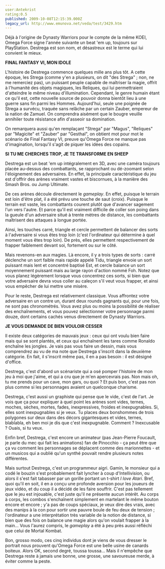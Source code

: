 ```yaml
---
user:Antekrist
rating:0.5
published: 2009-10-08T12:15:39.000Z
legacy_url: http://www.emunova.net/veda/test/3429.htm
---
```

Déjà à l'origine de Dynasty Warriors pour le compte de la même KOEI, Omega Force signe l'année suivante un beat 'em up, toujours sur PlayStation. Destrega est son nom, et désastreux est le terme qui lui convient le mieux.  

  

**FINAL FANTASY VI, MON IDOLE**  

L'histoire de Destrega commence quelques mille ans plus tôt. A cette époque, les Strega (comme y'en a plusieurs, on dit "des Strega" ; non, ne me remerciez pas), un puissant peuple capable de maîtriser la magie, offrit à l'humanité des objets magiques, les Reliques, qui lui permettraient d'atteindre le même niveau d'illumination. Cependant, le genre humain étant ce qu'il est, cette nouvelle source de pouvoir donna bientôt lieu à une guerre sans fin parmi les Hommes. Aujourd'hui, seule une poignée de Strega a survécu, traquée sans relâche par un certain Zauber, empereur de la nation de Zamuel. On comprendra aisément que le bougre veuille annihiler toute résistance afin d'asseoir sa domination.  

On remarquera aussi qu'en remplaçant "Strega" par "Magus", "Reliques" par "Magicite" et "Zauber" par "Gesthal", on obtient mot pour mot le scénario de Final Fantasy VI, preuve qu'Omega Force ne manque pas d'imagination, lorsqu'il s'agit de piquer les idées des copains.  

  

**SI TU ME CHERCHES TROP, JE TE TRANSFORME EN SHEEP**  

Destrega est un beat 'em up intégralement en 3D, avec une caméra toujours placée au-dessus des combattants, se rapprochant ou dé-zoomant selon l'éloignement des adversaires. En effet, la principale caractéristique du jeu est d'offrir des arènes vraiment vastes et biscornues, à la manière des Smash Bros. ou Jump Ultimate.  

De ces arènes découle directement le _gameplay_. En effet, puisque le terrain est loin d'être plat, il a été prévu une touche de saut (croix). Puisque le terrain est vaste, les combattants courent plutôt que d'avancer sagement l'un vers l'autre. Et parce qu'il est vraiment difficile de coller son poing dans la gueule d'un adversaire situé à trente mètres de distance, les combattants maîtrisent des attaques à longue portée.  

Ainsi, les touches carré, triangle et cercle permettent de balancer des sorts à l'adversaire si vous êtes trop loin (c'est l'ordinateur qui détermine à quel moment vous êtes trop loin). De près, elles permettent respectivement de frapper faiblement devant soi, fortement ou sur le côté.  

Mais revenons-en aux magies. Là encore, il y a trois types de sorts : carré déclenche un sort faible mais rapide appelé Tidu, triangle envoie un sort puissant mais lent et concentré baptisé Est, et cercle balance un sort moyennement puissant mais au large rayon d'action nommé Foh. Notez que vous planez légèrement lorsque vous concentrez ces sorts, si bien que votre adversaire devra vous coller au caleçon s'il veut vous frapper, et ainsi vous empêcher de lui mettre une misère.  

Pour le reste, Destrega est relativement classique. Vous affrontez votre adversaire en un contre un, durant deux rounds gagnants qui, pour une fois, ne sont pas chronométrés. Vous avez plus ou moins la possibilité de réaliser des enchaînements, et vous pouvez sélectionner votre personnage parmi douze, dont certains cachés venus directement de Dynasty Warriors.  

  

**JE VOUS DEMANDE DE BIEN VOULOIR CESSER**  

Il existe deux catégories de mauvais jeux : ceux qui ont voulu bien faire mais qui se sont plantés, et ceux qui enchaînent les tares comme Ronaldo enchaîne les jongles. Je vais pas vous faire un dessin, mais vous comprendrez au vu de ma note que Destrega s'inscrit dans la deuxième catégorie. En fait, il s'inscrit même pas, il en a pas besoin : il est désigné d'office.  

Destrega, c'est d'abord un scénariste qui a osé pomper l'histoire de mon jeu à moi que j'aime, et qui a cru que je m'en apercevrais pas. Non mais oh, tu me prends pour un cave, mon gars, ou quoi ? Et puis bon, c'est pas non plus comme si les personnages avaient un quelconque charisme.  

Destrega, c'est aussi un graphiste qui pense que le vide, c'est de l'art. Je vois que ça pour expliquer à quel point les arènes sont vides, ternes, moches, sèches, mortes, fades, inexpressives, froides et inexpugnables. Si, elles sont inexpugnables si je veux. Tu places deux bonshommes de trois polygones sur deux dans des décors gigantesques et vides, ternes, blablabla, eh ben moi je dis que c'est inexpugnable. Comment ? Inexcusable ? Ouais, si tu veux.  

Enfin bref, Destrega, c'est encore un animateur (pas Jean-Pierre Foucault, je parle du mec qui fait les animations) fan de Pinocchio - ça peut être que ça vu comment les personnages se déplacent comme des marionnettes - et un musicos qui a oublié qu'un synthé pouvait rendre plusieurs notes différentes.  

Mais surtout Destrega, c'est un programmeur aigri. Gamin, le monsieur qui a codé le bouzin s'est probablement fait lyncher à coup d'Intellivision, ou alors il s'est fait tabasser par un gorille portant un t-shirt _I love Atari_. Bref, quoi qu'il en soit, il en a conçu une profonde aversion pour les joueurs de jeux vidéo, et du coup il a décidé de les faire souffrir. C'est pas tellement que le jeu est injouable, c'est juste qu'il ne présente aucun intérêt. Au corps à corps, les combos s'enchaînent simplement en martelant le même bouton encore et encore ; y'a pas de coups spéciaux, je veux dire des vrais, avec des manips à la con pour sortir une pauvre boule de feu deux de tension ; l'ordinateur a une interprétation très variable de la notion de distance, si bien que des fois on balance une magie alors qu'on voulait frapper à la main... Vous l'aurez compris, le _gameplay_ a été à peu près aussi réfléchi que celui de Mortal Kombat.  

Bon, grosso modo, ces cinq individus dont je viens de vous dresser le portrait nous prouvent qu'Omega Force est une belle usine de canards boiteux. Alors OK, second degré, toussa toussa... Mais il n'empêche que Destrega reste à jamais une bonne, une grosse, une savoureuse merde, à éviter comme la peste.